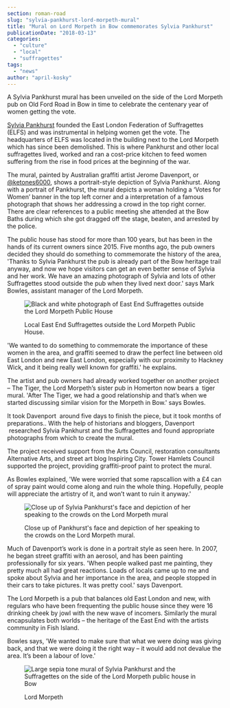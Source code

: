 ```yaml
---
section: roman-road
slug: "sylvia-pankhurst-lord-morpeth-mural"
title: "Mural on Lord Morpeth in Bow commemorates Sylvia Pankhurst"
publicationDate: "2018-03-13"
categories: 
  - "culture"
  - "local"
  - "suffragettes"
tags: 
  - "news"
author: "april-kosky"
---
```


A Sylvia Pankhurst mural has been unveiled on the side of the Lord Morpeth pub on Old Ford Road in Bow in time to celebrate the centenary year of women getting the vote.

[Sylvia Pankhurst](https://romanroadlondon.com/bows-suffragette-secrets-sylvia-pankhurst-east-end-suffrage/) founded the East London Federation of Suffragettes (ELFS) and was instrumental in helping women get the vote. The headquarters of ELFS was located in the building next to the Lord Morpeth which has since been demolished. This is where Pankhurst and other local suffragettes lived, worked and ran a cost-price kitchen to feed women suffering from the rise in food prices at the beginning of the war.

The mural, painted by Australian graffiti artist Jerome Davenport, or [@ketones6000](https://www.instagram.com/ketones6000/?hl=en), shows a portrait-style depiction of Sylvia Pankhurst. Along with a portrait of Pankhurst, the mural depicts a woman holding a ‘Votes for Women’ banner in the top left corner and a interpretation of a famous photograph that shows her addressing a crowd in the top right corner. There are clear references to a public meeting she attended at the Bow Baths during which she got dragged off the stage, beaten, and arrested by the police.

The public house has stood for more than 100 years, but has been in the hands of its current owners since 2015. Five months ago, the pub owners decided they should do something to commemorate the history of the area, 'Thanks to Sylvia Pankhurst the pub is already part of the Bow heritage trail anyway, and now we hope visitors can get an even better sense of Sylvia and her work. We have an amazing photograph of Sylvia and lots of other Suffragettes stood outside the pub when they lived next door.' says Mark Bowles, assistant manager of the Lord Morpeth.

<figure>

![Black and white photograph of East End Suffragettes outside the Lord Morpeth Public House](/images/Suffragettes-outside-Lord-Morpeth.jpg)

<figcaption>

Local East End Suffragettes outside the Lord Morpeth Public House.

</figcaption>

</figure>

'We wanted to do something to commemorate the importance of these women in the area, and graffiti seemed to draw the perfect line between old East London and new East London, especially with our proximity to Hackney Wick, and it being really well known for graffiti.' he explains.

The artist and pub owners had already worked together on another project – The Tiger, the Lord Morpeth’s sister pub in Homerton now bears a  tiger mural. 'After The Tiger, we had a good relationship and that’s when we started discussing similar vision for the Morpeth in Bow.' says Bowles.

It took Davenport  around five days to finish the piece, but it took months of preparations.. With the help of historians and bloggers, Davenport  researched Sylvia Pankhurst and the Suffragettes and found appropriate photographs from which to create the mural.

The project received support from the Arts Council, restoration consultants Alternative Arts, and street art blog Inspiring City. Tower Hamlets Council supported the project, providing graffiti-proof paint to protect the mural.

As Bowles explained, 'We were worried that some rapscallion with a £4 can of spray paint would come along and ruin the whole thing. Hopefully, people will appreciate the artistry of it, and won’t want to ruin it anyway.'

<figure>

![Close up of Sylvia Pankhurst's face and depiction of her speaking to the crowds on the Lord Morpeth mural ](/images/Sylvia-Pankhurst-street-art-painting-Lord-Morpeth-Bow-04.jpg)

<figcaption>

Close up of Pankhurst's face and depiction of her speaking to the crowds on the Lord Morpeth mural.

</figcaption>

</figure>

Much of Davenport’s work is done in a portrait style as seen here. In 2007, he began street graffiti with an aerosol, and has been painting professionally for six years. 'When people walked past me painting, they pretty much all had great reactions. Loads of locals came up to me and spoke about Sylvia and her importance in the area, and people stopped in their cars to take pictures. It was pretty cool.' says Davenport.

The Lord Morpeth is a pub that balances old East London and new, with regulars who have been frequenting the public house since they were 16 drinking cheek by jowl with the new wave of incomers. Similarly the mural encapsulates both worlds – the heritage of the East End with the artists community in Fish Island.

Bowles says, 'We wanted to make sure that what we were doing was giving back, and that we were doing it the right way – it would add not devalue the area. It’s been a labour of love.'

<figure>

![Large sepia tone mural of Sylvia Pankhurst and the Suffragettes on the side of the Lord Morpeth public house in Bow](/images/Sylvia-Pankhurst-street-art-painting-Lord-Morpeth-Bow-web-1024x683.jpg)

<figcaption>

Lord Morpeth

</figcaption>

</figure>
